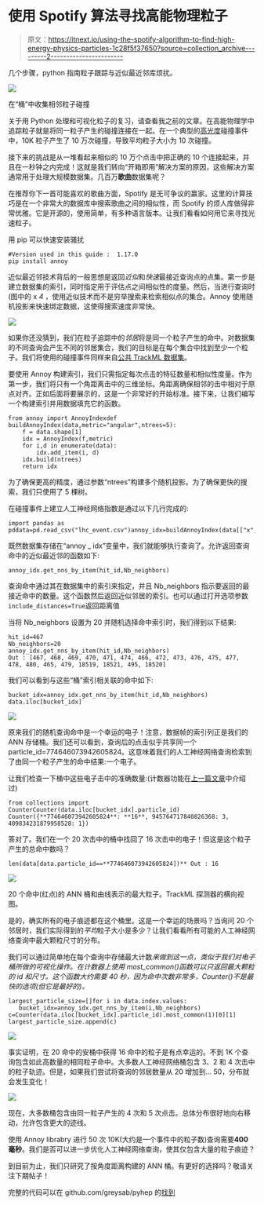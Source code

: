 # 使用 Spotify 算法寻找高能物理粒子

> 原文：<https://itnext.io/using-the-spotify-algorithm-to-find-high-energy-physics-particles-1c28f5f37650?source=collection_archive---------2----------------------->

几个步骤，python 指南粒子跟踪与近似最近邻库烦扰。

![](img/f0b967b68ebda8d7a0405d71e382859a.png)

在“桶”中收集相邻粒子碰撞

关于用 Python 处理和可视化粒子的复习，请查看我之前的文章。在高能物理学中追踪粒子就是将同一粒子产生的碰撞连接在一起。在一个典型的[高光度](https://home.cern/science/accelerators/high-luminosity-lhc)碰撞事件中，10K 粒子产生了 10 万次碰撞，导致平均粒子大小为 10 次碰撞。

接下来的挑战是从一堆看起来相似的 10 万个点击中把正确的 10 个连接起来，并且在一秒钟之内完成！这就是我们转向“开箱即用”解决方案的原因，这些解决方案通常用于处理大规模数据集。几百万**歌曲**数据集呢？

在推荐你下一首可能喜欢的歌曲方面，Spotify 是无可争议的赢家。这里的计算技巧是在一个非常大的数据库中搜索歌曲之间的相似性，而 Spotify 的烦人库做得非常优雅。它是开源的，使用简单，有多种语言版本。让我们看看如何用它来寻找光速粒子。

用 pip 可以快速安装骚扰

```
#Version used in this guide :  1.17.0
pip install annoy
```

近似最近邻技术背后的一般思想是返回*近似*和*快速*最接近查询点的点集。第一步是建立数据集的索引，同时指定用于评估点之间相似性的度量。然后，当进行查询时(图中的 x *4* ，使用近似技术而不是穷举搜索来检索相似点的集合。Annoy 使用随机投影来快速绑定数据，这使得搜索速度非常快。

![](img/e1303687076b040b29941b91392fa3d2.png)

如果你还没猜到，我们在粒子追踪中的*邻居*将是同一个粒子产生的命中。对数据集的不同查询会产生不同的邻居集合，我们的目标是在每个集合中找到至少一个粒子。我们将使用的碰撞事件同样来自[公共 TrackML 数据集](https://www.kaggle.com/c/trackml-particle-identification)。

要使用 Annoy 构建索引，我们只需指定每次点击的特征数量和相似性度量。作为第一步，我们将只有一个角距离击中的三维坐标。角距离确保相邻的击中相对于原点对齐。正如后面将要展示的，这是一个非常好的开始标准。接下来，让我们编写一个构建索引并用数据填充它的函数。

```
from annoy import AnnoyIndexdef buildAnnoyIndex(data,metric="angular",ntrees=5):
    f = data.shape[1]
    idx = AnnoyIndex(f,metric)  
    for i,d in enumerate(data):
        idx.add_item(i, d)
    idx.build(ntrees) 
    return idx
```

为了确保更高的精度，通过参数“ntrees”构建多个随机投影。为了确保更快的搜索，我们只使用了 5 棵树。

在碰撞事件上建立人工神经网络指数是通过以下几行完成的:

```
import pandas as pddata=pd.read_csv("lhc_event.csv")annoy_idx=buildAnnoyIndex(data[["x","y","z"]].values)
```

既然数据集存储在“annoy _ idx”变量中，我们就能够执行查询了。允许返回查询命中的近似最近邻的函数如下:

```
annoy_idx.get_nns_by_item(hit_id,Nb_neighbors)
```

查询命中通过其在数据集中的索引来指定，并且 Nb_neighbors 指示要返回的最接近命中的数量。这个函数然后返回近似邻居的索引。也可以通过打开选项参数`include_distances=True`返回距离值

当将 Nb_neighbors 设置为 20 并随机选择命中索引时，我们得到以下结果:

```
hit_id=467
Nb_neighbors=20
annoy_idx.get_nns_by_item(hit_id,Nb_neighbors)
Out : [467, 468, 469, 470, 471, 474, 466, 472, 473, 476, 475, 477, 478, 480, 465, 479, 18519, 18521, 495, 18520]
```

我们可以看到与这些“桶”索引相关联的命中如下:

```
bucket_idx=annoy_idx.get_nns_by_item(hit_id,Nb_neighbors)
data.iloc[bucket_idx]
```

![](img/ba57525d7df206be9ae66edb9c71b108.png)

原来我们的随机查询命中是一个幸运的电子！注意，数据帧的索引列正是我们的 ANN 存储桶。我们还可以看到，查询后的点击似乎共享同一个 particle_id=774646073942605824。这意味着我们的人工神经网络查询检索到了由同一个粒子产生的命中结果:一个电子。

让我们检查一下桶中这些电子击中的准确数量:(计数器功能在[上一篇文章](https://greysab.medium.com/10-ways-of-analyzing-high-energy-particles-with-python-329b736817dd)中介绍过)

```
from collections import CounterCounter(data.iloc[bucket_idx].particle_id)
Counter({**774646073942605824**: **16**, 945764717840826368: 3, 409834231879958528: 1})
```

答对了。我们在一个 20 次击中的桶中找回了 16 次击中的电子！但这是这个粒子产生的总命中数吗？

```
len(data[data.particle_id==**774646073942605824])** Out : 16
```

![](img/fb8eecc8ec8a801593951b6f3bc7bba9.png)

20 个命中(红点)的 ANN 桶和由线表示的最大粒子。TrackML 探测器的横向视图。

是的，确实所有的电子痕迹都在这个桶里。这是一个幸运的场景吗？当询问 20 个邻居时，我们实际得到的*平均*粒子大小是多少？让我们看看所有可能的人工神经网络查询中最大颗粒尺寸的分布。

我们可以通过简单地在每个查询中存储最大计数*来做到这一点，类似于我们对电子桶所做的可视化操作。在计数器上使用 most_common()函数可以只返回最大颗粒的 id 和尺寸。这个函数大约需要 40 秒，因为命中次数非常多，Counter()不是最快的选项(但它是最好的)。*

```
largest_particle_size=[]for i in data.index.values:
   bucket_idx=annoy_idx.get_nns_by_item(i,Nb_neighbors) c=Counter(data.iloc[bucket_idx].particle_id).most_common(1)[0][1]   largest_particle_size.append(c)
```

![](img/a25f21bb7a8b07f3d1943a71d70ea60e.png)

事实证明，在 20 命中的安桶中获得 16 命中的粒子是有点幸运的。不到 1K 个查询包含如此高数量的相同粒子命中。大多数人工神经网络桶包含 3、2 和 4 次击中的粒子轨迹。但是，如果我们尝试将查询的邻居数量从 20 增加到… 50，分布就会发生变化！

![](img/20279b668611b2034711b666c7bbe079.png)

现在，大多数桶包含由同一粒子产生的 4 次和 5 次点击。总体分布很好地向右移动，允许包含更大的迹线。

使用 Annoy librabry 进行 50 次 10K(大约是一个事件中的粒子数)查询需要**400 毫秒**。我们是否可以进一步优化人工神经网络查询，使其仅包含大量的粒子痕迹？

到目前为止，我们只研究了按角度距离构建的 ANN 桶。有更好的选择吗？敬请关注下期帖子！

完整的代码可以在 github.com/greysab/pyhep 的[找到](https://github.com/greysab/pyhep/blob/main/ann_hep.ipynb)